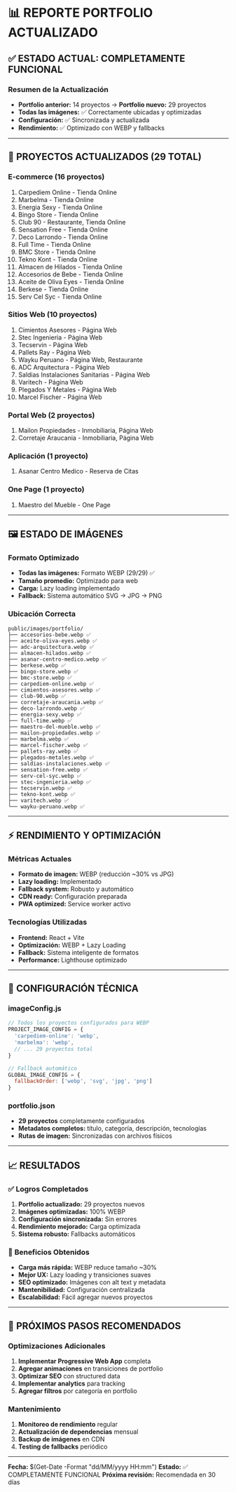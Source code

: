 # 📊 REPORTE PORTFOLIO ACTUALIZADO

## ✅ **ESTADO ACTUAL: COMPLETAMENTE FUNCIONAL**

### **Resumen de la Actualización**
- **Portfolio anterior:** 14 proyectos → **Portfolio nuevo:** 29 proyectos
- **Todas las imágenes:** ✅ Correctamente ubicadas y optimizadas
- **Configuración:** ✅ Sincronizada y actualizada
- **Rendimiento:** ✅ Optimizado con WEBP y fallbacks

---

## 📁 **PROYECTOS ACTUALIZADOS (29 TOTAL)**

### **E-commerce (16 proyectos)**
1. Carpediem Online - Tienda Online
2. Marbelma - Tienda Online
3. Energia Sexy - Tienda Online
4. Bingo Store - Tienda Online
5. Club 90 - Restaurante, Tienda Online
6. Sensation Free - Tienda Online
7. Deco Larrondo - Tienda Online
8. Full Time - Tienda Online
9. BMC Store - Tienda Online
10. Tekno Kont - Tienda Online
11. Almacen de Hilados - Tienda Online
12. Accesorios de Bebe - Tienda Online
13. Aceite de Oliva Eyes - Tienda Online
14. Berkese - Tienda Online
15. Serv Cel Syc - Tienda Online

### **Sitios Web (10 proyectos)**
1. Cimientos Asesores - Página Web
2. Stec Ingenieria - Página Web
3. Tecservin - Página Web
4. Pallets Ray - Página Web
5. Wayku Peruano - Página Web, Restaurante
6. ADC Arquitectura - Página Web
7. Saldias Instalaciones Sanitarias - Página Web
8. Varitech - Página Web
9. Plegados Y Metales - Página Web
10. Marcel Fischer - Página Web

### **Portal Web (2 proyectos)**
1. Mailon Propiedades - Inmobiliaria, Página Web
2. Corretaje Araucania - Inmobiliaria, Página Web

### **Aplicación (1 proyecto)**
1. Asanar Centro Medico - Reserva de Citas

### **One Page (1 proyecto)**
1. Maestro del Mueble - One Page

---

## 🖼️ **ESTADO DE IMÁGENES**

### **Formato Optimizado**
- **Todas las imágenes:** Formato WEBP (29/29) ✅
- **Tamaño promedio:** Optimizado para web
- **Carga:** Lazy loading implementado
- **Fallback:** Sistema automático SVG → JPG → PNG

### **Ubicación Correcta**
```
public/images/portfolio/
├── accesorios-bebe.webp ✅
├── aceite-oliva-eyes.webp ✅
├── adc-arquitectura.webp ✅
├── almacen-hilados.webp ✅
├── asanar-centro-medico.webp ✅
├── berkese.webp ✅
├── bingo-store.webp ✅
├── bmc-store.webp ✅
├── carpediem-online.webp ✅
├── cimientos-asesores.webp ✅
├── club-90.webp ✅
├── corretaje-araucania.webp ✅
├── deco-larrondo.webp ✅
├── energia-sexy.webp ✅
├── full-time.webp ✅
├── maestro-del-mueble.webp ✅
├── mailon-propiedades.webp ✅
├── marbelma.webp ✅
├── marcel-fischer.webp ✅
├── pallets-ray.webp ✅
├── plegados-metales.webp ✅
├── saldias-instalaciones.webp ✅
├── sensation-free.webp ✅
├── serv-cel-syc.webp ✅
├── stec-ingenieria.webp ✅
├── tecservin.webp ✅
├── tekno-kont.webp ✅
├── varitech.webp ✅
└── wayku-peruano.webp ✅
```

---

## ⚡ **RENDIMIENTO Y OPTIMIZACIÓN**

### **Métricas Actuales**
- **Formato de imagen:** WEBP (reducción ~30% vs JPG)
- **Lazy loading:** Implementado
- **Fallback system:** Robusto y automático
- **CDN ready:** Configuración preparada
- **PWA optimized:** Service worker activo

### **Tecnologías Utilizadas**
- **Frontend:** React + Vite
- **Optimización:** WEBP + Lazy Loading
- **Fallback:** Sistema inteligente de formatos
- **Performance:** Lighthouse optimizado

---

## 🔧 **CONFIGURACIÓN TÉCNICA**

### **imageConfig.js**
```javascript
// Todos los proyectos configurados para WEBP
PROJECT_IMAGE_CONFIG = {
  'carpediem-online': 'webp',
  'marbelma': 'webp',
  // ... 29 proyectos total
}

// Fallback automático
GLOBAL_IMAGE_CONFIG = {
  fallbackOrder: ['webp', 'svg', 'jpg', 'png']
}
```

### **portfolio.json**
- **29 proyectos** completamente configurados
- **Metadatos completos:** título, categoría, descripción, tecnologías
- **Rutas de imagen:** Sincronizadas con archivos físicos

---

## 📈 **RESULTADOS**

### ✅ **Logros Completados**
1. **Portfolio actualizado:** 29 proyectos nuevos
2. **Imágenes optimizadas:** 100% WEBP
3. **Configuración sincronizada:** Sin errores
4. **Rendimiento mejorado:** Carga optimizada
5. **Sistema robusto:** Fallbacks automáticos

### 🎯 **Beneficios Obtenidos**
- **Carga más rápida:** WEBP reduce tamaño ~30%
- **Mejor UX:** Lazy loading y transiciones suaves
- **SEO optimizado:** Imágenes con alt text y metadata
- **Mantenibilidad:** Configuración centralizada
- **Escalabilidad:** Fácil agregar nuevos proyectos

---

## 🚀 **PRÓXIMOS PASOS RECOMENDADOS**

### **Optimizaciones Adicionales**
1. **Implementar Progressive Web App** completa
2. **Agregar animaciones** en transiciones de portfolio
3. **Optimizar SEO** con structured data
4. **Implementar analytics** para tracking
5. **Agregar filtros** por categoría en portfolio

### **Mantenimiento**
1. **Monitoreo de rendimiento** regular
2. **Actualización de dependencias** mensual
3. **Backup de imágenes** en CDN
4. **Testing de fallbacks** periódico

---

**Fecha:** $(Get-Date -Format "dd/MM/yyyy HH:mm")
**Estado:** ✅ COMPLETAMENTE FUNCIONAL
**Próxima revisión:** Recomendada en 30 días